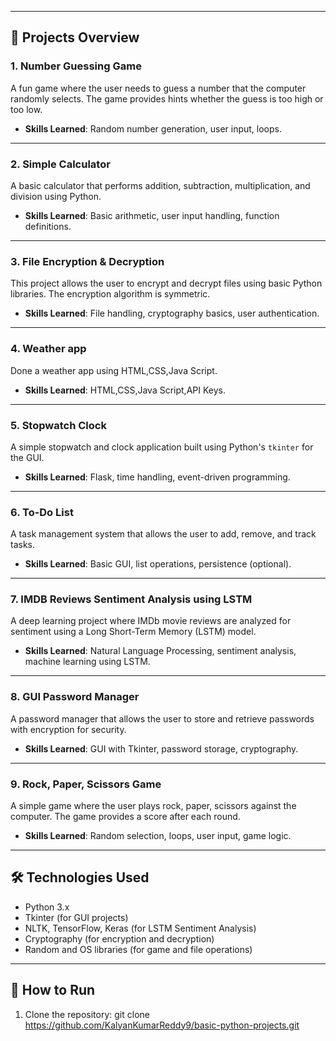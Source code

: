 
---

## 📝 Projects Overview

### 1. **Number Guessing Game**
A fun game where the user needs to guess a number that the computer randomly selects. The game provides hints whether the guess is too high or too low.

- **Skills Learned**: Random number generation, user input, loops.

---

### 2. **Simple Calculator**
A basic calculator that performs addition, subtraction, multiplication, and division using Python.

- **Skills Learned**: Basic arithmetic, user input handling, function definitions.

---

### 3. **File Encryption & Decryption**
This project allows the user to encrypt and decrypt files using basic Python libraries. The encryption algorithm is symmetric.

- **Skills Learned**: File handling, cryptography basics, user authentication.

---

### 4. **Weather app**
Done a weather app using HTML,CSS,Java Script.

- **Skills Learned**: HTML,CSS,Java Script,API Keys.

---

### 5. **Stopwatch Clock**
A simple stopwatch and clock application built using Python's `tkinter` for the GUI.

- **Skills Learned**: Flask, time handling, event-driven programming.

---

### 6. **To-Do List**
A task management system that allows the user to add, remove, and track tasks.

- **Skills Learned**: Basic GUI, list operations, persistence (optional).

---

### 7. **IMDB Reviews Sentiment Analysis using LSTM**
A deep learning project where IMDb movie reviews are analyzed for sentiment using a Long Short-Term Memory (LSTM) model.

- **Skills Learned**: Natural Language Processing, sentiment analysis, machine learning using LSTM.

---

### 8. **GUI Password Manager**
A password manager that allows the user to store and retrieve passwords with encryption for security.

- **Skills Learned**: GUI with Tkinter, password storage, cryptography.

---

### 9. **Rock, Paper, Scissors Game**
A simple game where the user plays rock, paper, scissors against the computer. The game provides a score after each round.

- **Skills Learned**: Random selection, loops, user input, game logic.

---

## 🛠️ Technologies Used

- Python 3.x
- Tkinter (for GUI projects)
- NLTK, TensorFlow, Keras (for LSTM Sentiment Analysis)
- Cryptography (for encryption and decryption)
- Random and OS libraries (for game and file operations)

---

## 🚀 How to Run

1. Clone the repository:
   git clone https://github.com/KalyanKumarReddy9/basic-python-projects.git
